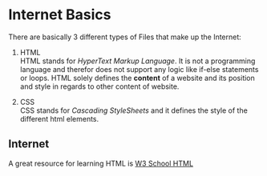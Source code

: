 # Internet Basics
There are basically 3 different types of Files that make up the Internet:  
1. HTML  
  HTML stands for _HyperText Markup Language_. It is not a programming language
  and therefor does not support any logic like if-else statements or loops. HTML solely
  defines the __content__ of a website and its position and style in regards to other 
  content of website.  
  
2. CSS  
  CSS stands for _Cascading StyleSheets_ and it defines the style of the different 
  html elements.

## Internet 
A great resource for learning HTML is [W3 School HTML](https://www.w3schools.com/html/default.asp)
